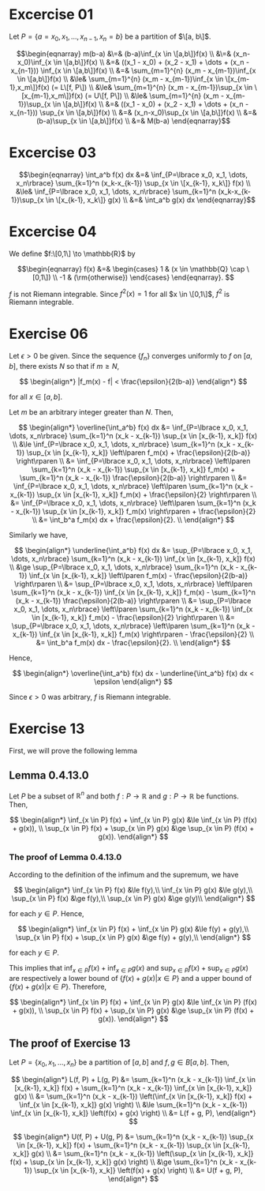# Excercise 01

Let $P = \lbrace a=x_0, x_1, \dots,x_{n-1}, x_n = b\rbrace$ be a partition of $\[a, b\]$.

$$\begin{eqnarray} 
m(b-a) &\=& (b-a)\inf_{x \in \[a,b\]}f(x)  \\
  &\=& (x_n-x_0)\inf_{x \in \[a,b\]}f(x)  \\
  &=& ((x_1 - x_0) + (x_2 - x_1) + \dots + (x_n - x_{n-1})) \inf_{x \in \[a,b\]}f(x) \\
  &=& \sum_{m=1}^{n} (x_m - x_{m-1})\inf_{x \in \[a,b\]}f(x) \\
  &\le& \sum_{m=1}^{n} (x_m - x_{m-1})\inf_{x \in \[x_{m-1},x_m\]}f(x) (= L\[f, P\]) \\
  &\le& \sum_{m=1}^{n} (x_m - x_{m-1})\sup_{x \in \[x_{m-1},x_m\]}f(x) (= U\[f, P\]) \\
  &\le& \sum_{m=1}^{n} (x_m - x_{m-1})\sup_{x \in \[a,b\]}f(x) \\
  &=& ((x_1 - x_0) + (x_2 - x_1) + \dots + (x_n - x_{n-1})) \sup_{x \in \[a,b\]}f(x) \\
  &=& (x_n-x_0)\sup_{x \in \[a,b\]}f(x)  \\
  &=& (b-a)\sup_{x \in \[a,b\]}f(x)  \\
  &=& M(b-a)
\end{eqnarray}$$

# Excercise 03

$$\begin{eqnarray}
\int_a^b f(x) dx
&=& \inf_{P=\lbrace x_0, x_1, \dots, x_n\rbrace} \sum_{k=1}^n (x_k-x_{k-1}) \sup_{x \in \[x_{k-1}, x_k\]} f(x) \\
&\le& \inf_{P=\lbrace x_0, x_1, \dots, x_n\rbrace} \sum_{k=1}^n (x_k-x_{k-1})\sup_{x \in \[x_{k-1}, x_k\]} g(x) \\
&=& \int_a^b g(x) dx
\end{eqnarray}$$

# Excercise 04

We define $f:\[0,1\] \to \mathbb{R}$ by

$$\begin{eqnarray}
f(x) &=& \begin{cases}
1 & (x \in \mathbb{Q} \cap \[0,1\]) \\
-1 & (\rm{otherwise})
\end{cases}
\end{eqnarray}.
$$

$f$ is not Riemann integrable.
Since $f^2(x)=1$ for all $x \in \[0,1\]$, $f^2$ is Riemann integrable.

# Exercise 06

Let $\epsilon > 0$ be given.
Since the sequence $\lbrace f_n\rbrace$ converges uniformly to $f$ on $\lbrack a, b\rbrack$,
there exists $N$ so that if $m \ge N$,

$$
\begin{align*}
|f_m(x) - f| < \frac{\epsilon}{2(b-a)}
\end{align*}
$$

for all $x \in \lbrack a, b\rbrack$.

Let $m$ be an arbitrary integer greater than $N$. Then,

$$
\begin{align*}
\overline{\int_a^b} f(x) dx &= \inf_{P=\lbrace x_0, x_1, \dots, x_n\rbrace} \sum_{k=1}^n (x_k - x_{k-1}) \sup_{x \in [x_{k-1}, x_k]} f(x) \\
&\le \inf_{P=\lbrace x_0, x_1, \dots, x_n\rbrace} \sum_{k=1}^n (x_k - x_{k-1}) \sup_{x \in [x_{k-1}, x_k]} \left\lparen f_m(x) + \frac{\epsilon}{2(b-a)} \right\rparen \\
&= \inf_{P=\lbrace x_0, x_1, \dots, x_n\rbrace}
\left\lparen \sum_{k=1}^n (x_k - x_{k-1}) \sup_{x \in [x_{k-1}, x_k]} f_m(x) + 
\sum_{k=1}^n (x_k - x_{k-1}) \frac{\epsilon}{2(b-a)} \right\rparen \\
&= \inf_{P=\lbrace x_0, x_1, \dots, x_n\rbrace}
\left\lparen \sum_{k=1}^n (x_k - x_{k-1}) \sup_{x \in [x_{k-1}, x_k]} f_m(x) + 
\frac{\epsilon}{2} \right\rparen \\
&= \inf_{P=\lbrace x_0, x_1, \dots, x_n\rbrace}
\left\lparen \sum_{k=1}^n (x_k - x_{k-1})
\sup_{x \in [x_{k-1}, x_k]} f_m(x)   \right\rparen + \frac{\epsilon}{2} \\
&= \int_b^a f_m(x) dx + \frac{\epsilon}{2}. \\
\end{align*}
$$

Similarly we have,

$$
\begin{align*}
\underline{\int_a^b} f(x) dx &= \sup_{P=\lbrace x_0, x_1, \dots, x_n\rbrace} \sum_{k=1}^n (x_k - x_{k-1}) \inf_{x \in [x_{k-1}, x_k]} f(x) \\
&\ge \sup_{P=\lbrace x_0, x_1, \dots, x_n\rbrace} \sum_{k=1}^n (x_k - x_{k-1}) \inf_{x \in [x_{k-1}, x_k]} \left\lparen f_m(x) - \frac{\epsilon}{2(b-a)} \right\rparen \\
&= \sup_{P=\lbrace x_0, x_1, \dots, x_n\rbrace}
\left\lparen \sum_{k=1}^n (x_k - x_{k-1}) \inf_{x \in [x_{k-1}, x_k]} f_m(x) - 
\sum_{k=1}^n (x_k - x_{k-1}) \frac{\epsilon}{2(b-a)} \right\rparen \\
&= \sup_{P=\lbrace x_0, x_1, \dots, x_n\rbrace}
\left\lparen \sum_{k=1}^n (x_k - x_{k-1}) \inf_{x \in [x_{k-1}, x_k]} f_m(x) -
\frac{\epsilon}{2} \right\rparen \\
&= \sup_{P=\lbrace x_0, x_1, \dots, x_n\rbrace}
\left\lparen \sum_{k=1}^n (x_k - x_{k-1})
\inf_{x \in [x_{k-1}, x_k]} f_m(x)   \right\rparen - \frac{\epsilon}{2} \\
&= \int_b^a f_m(x) dx - \frac{\epsilon}{2}. \\
\end{align*}
$$

Hence,

$$
\begin{align*}
\overline{\int_a^b} f(x) dx - \underline{\int_a^b} f(x) dx < \epsilon
\end{align*}
$$

Since $\epsilon > 0$ was arbitrary, $f$ is Riemann integrable.

# Exercise 13

First, we will prove the following lemma

## Lemma 0.4.13.0
Let $P$ be a subset of $\mathbb{R}^n$ and both $f : P \to \mathbb{R}$ and $g : P \to \mathbb{R}$ be functions. Then,

$$
\begin{align*}
\inf_{x \in P} f(x) + \inf_{x \in P} g(x) &\le \inf_{x \in P} (f(x) + g(x)), \\
\sup_{x \in P} f(x) + \sup_{x \in P} g(x) &\ge \sup_{x \in P} (f(x) + g(x)).
\end{align*}
$$

### The proof of Lemma 0.4.13.0

According to the definition of the infimum and the supremum, we have

$$
\begin{align*}
\inf_{x \in P} f(x)  &\le  f(y),\\
\inf_{x \in P} g(x)  &\le  g(y),\\
\sup_{x \in P} f(x)  &\ge  f(y),\\
\sup_{x \in P} g(x)  &\ge  g(y)\\
\end{align*}
$$

for each $y \in P$. Hence,

$$
\begin{align*}
\inf_{x \in P} f(x) + \inf_{x \in P} g(x)  &\le  f(y) + g(y),\\
\sup_{x \in P} f(x) + \sup_{x \in P} g(x)  &\ge  f(y) + g(y),\\
\end{align*}
$$

for each $y \in P$.

This implies that $\inf_{x \in P} f(x) + \inf_{x \in P} g(x)$ and $\sup_{x \in P} f(x) + \sup_{x \in P} g(x)$ are respectively a lower bound of $\lbrace f(x) + g(x) | x \in P\rbrace$ and a upper bound of $\lbrace f(x) + g(x) | x \in P\rbrace$. Therefore,

$$
\begin{align*}
\inf_{x \in P} f(x) + \inf_{x \in P} g(x) &\le \inf_{x \in P} (f(x) + g(x)), \\
\sup_{x \in P} f(x) + \sup_{x \in P} g(x) &\ge \sup_{x \in P} (f(x) + g(x)).
\end{align*}
$$

## The proof of Exercise 13

Let $P=\lbrace x_0, x_1, \dots, x_n \rbrace$ be a partition of $[a, b]$ and $f, g \in B[a, b]$. Then,

$$
\begin{align*}
L(f, P) + L(g, P) &=
\sum_{k=1}^n (x_k - x_{k-1}) \inf_{x \in [x_{k-1}, x_k]} f(x) +
\sum_{k=1}^n (x_k - x_{k-1}) \inf_{x \in [x_{k-1}, x_k]} g(x) \\
&= \sum_{k=1}^n (x_k - x_{k-1}) \left(\inf_{x \in [x_{k-1}, x_k]} f(x) + \inf_{x \in [x_{k-1}, x_k]} g(x) \right) \\
&\le \sum_{k=1}^n (x_k - x_{k-1}) \inf_{x \in [x_{k-1}, x_k]} \left(f(x) + g(x) \right) \\
&= L(f + g, P),
\end{align*}
$$

$$
\begin{align*}
U(f, P) + U(g, P) &=
\sum_{k=1}^n (x_k - x_{k-1}) \sup_{x \in [x_{k-1}, x_k]} f(x) +
\sum_{k=1}^n (x_k - x_{k-1}) \sup_{x \in [x_{k-1}, x_k]} g(x) \\
&= \sum_{k=1}^n (x_k - x_{k-1}) \left(\sup_{x \in [x_{k-1}, x_k]} f(x) + \sup_{x \in [x_{k-1}, x_k]} g(x) \right) \\
&\ge \sum_{k=1}^n (x_k - x_{k-1}) \sup_{x \in [x_{k-1}, x_k]} \left(f(x) + g(x) \right) \\
&= U(f + g, P),
\end{align*}
$$
